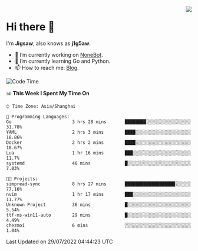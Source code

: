 <a href="#">
  <img align="right" src="https://github-readme-stats.vercel.app/api?username=j1g5awi&count_private=true&show_icons=true&title_color=80070B&text_color=B3B3B3&bg_color=212121&icon_color=80070B" />
</a>

# Hi there 👋

I'm **Jigsaw**, also knows as **j1g5aw**.

- 🔭 I’m currently working on [NoneBot](https://github.com/nonebot).
- 🌱 I’m currently learning Go and Python.
- 📫 How to reach me: [Blog](https://blog.maddestroyer.xyz/).

<!--START_SECTION:waka-->
![Code Time](http://img.shields.io/badge/Code%20Time-0%20secs-blue)

📊 **This Week I Spent My Time On** 

```text
⌚︎ Time Zone: Asia/Shanghai

💬 Programming Languages: 
Go                       3 hrs 28 mins       ████████░░░░░░░░░░░░░░░░░   31.78% 
YAML                     2 hrs 3 mins        ████░░░░░░░░░░░░░░░░░░░░░   18.86% 
Docker                   2 hrs 2 mins        ████░░░░░░░░░░░░░░░░░░░░░   18.67% 
Lua                      1 hr 16 mins        ███░░░░░░░░░░░░░░░░░░░░░░   11.7% 
systemd                  46 mins             █░░░░░░░░░░░░░░░░░░░░░░░░   7.03%

🐱‍💻 Projects: 
simpread-sync            8 hrs 27 mins       ███████████████████░░░░░░   77.16% 
nvim                     1 hr 17 mins        ███░░░░░░░░░░░░░░░░░░░░░░   11.77% 
Unknown Project          36 mins             █░░░░░░░░░░░░░░░░░░░░░░░░   5.54% 
ttf-ms-win11-auto        29 mins             █░░░░░░░░░░░░░░░░░░░░░░░░   4.49% 
chezmoi                  6 mins              ░░░░░░░░░░░░░░░░░░░░░░░░░   1.04%

```


 Last Updated on 29/07/2022 04:44:23 UTC
<!--END_SECTION:waka-->

